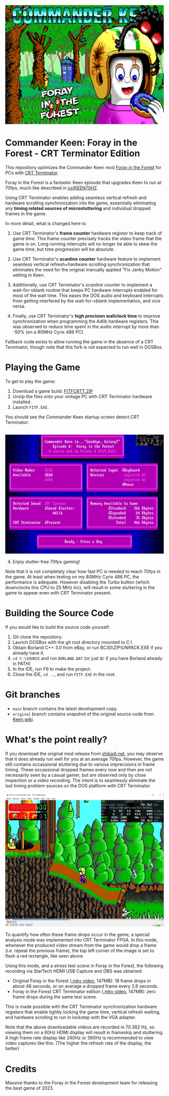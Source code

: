 <img src='FORAY.png'>

# Commander Keen: Foray in the Forest - CRT Terminator Edition

This repository optimizes the Commander Keen mod <a href='https://keenwiki.shikadi.net/wiki/Foray_in_the_Forest'>Foray in the Forest</a> for PCs with <a href='https://oummg.com/'>CRT Terminator</a>.

Foray in the Forest is a fantastic Keen episode that upgrades Keen to run at 70fps, much like described in <a href='https://github.com/juj/KEEN70HZ'>juj/KEEN70HZ</a>.

Using CRT Terminator enables adding seamless vertical refresh and hardware scrolling synchronization into the game, essentially eliminating any **timing related sources of microstuttering** and individual dropped frames in the game.

In more detail, what is changed here is:

1. Use CRT Terminator's **frame counter** hardware register to keep track of game time. This frame counter precisely tracks the video frame that the game is on. Long running interrupts will no longer be able to skew the game time, but time progression will be absolute.

2. Use CRT Terminator's **scanline counter** hardware feature to implement seamless vertical refresh+hardware scrolling synchronization that eliminates the need for the original manually applied "Fix Janky Motion" setting in Keen.

3. Additionally, use CRT Terminator's *scanline counter* to implement a wait-for-vblank routine that keeps PC hardware interrupts enabled for most of the wait time. This eases the DOS audio and keyboard interrupts from getting interfered by the wait-for-vblank implementation, and vice versa.

4. Finally, use CRT Terminator's **high precision wallclock time** to improve synchronization when programming the Adlib hardware registers. This was observed to reduce time spent in the audio interrupt by more than -50% (on a 80MHz Cyrix 486 PC).

Fallback code exists to allow running the game in the absence of a CRT Terminator, though note that this fork is not expected to run well in DOSBox.

# Playing the Game

To get to play the game:

1. Download a game build: [FITFCRTT.ZIP](http://oummg.com/files/FITFCRTT.ZIP)
2. Unzip the files onto your vintage PC with CRT Terminator hardware installed.
3. Launch `FITF.EXE`.

You should see the Commander Keen startup screen detect CRT Terminator:

<br><img src='FORAY-crt-terminator.png'>

4. Enjoy stutter-free 70fps gaming!

Note that it is not completely clear how fast PC is needed to reach 70fps in the game. At least when testing on my 80MHz Cyrix 486 PC, the performance is adequate. However disabling the Turbo button (which downclocks this CPU to 25 MHz iirc), will result in some stuttering in the game to appear even with CRT Terminator present.

# Building the Source Code

If you would like to build the source code yourself:

1. Git clone the repository.
2. Launch DOSBox with the git root directory mounted to C:\
3. Obtain Borland C++ 3.0 from eBay, or run BC30\ZIP\UNPACK.EXE if you already have it.
4. `cd C:\SOURCE` and run `BORLAND.BAT` (or just `BC` if you have Borland already in PATH)
5. In the IDE, run F9 to make the project.
6. Close the IDE, `cd ..`, and run `FITF.EXE` in the root.

# Git branches

- `main` branch contains the latest development copy.
- `original` branch contains snapshot of the original source code from <a href='https://keenwiki.shikadi.net/wiki/Foray_in_the_Forest'>Keen wiki</a>.

# What's the point really?

If you download the original mod release from <a href='https://keenwiki.shikadi.net/wiki/Foray_in_the_Forest'>shikadi.net</a>, you may observe that it does already run well for you at an average 70fps. However, the game still contains occassional stuttering due to various imprecisions in frame timing. These occassional dropped frames every now and then are not necessarily seen by a casual gamer, but are observed only by close inspection or a video recording. The intent is to seamlessly eliminate the last timing problem sources on the DOS platform with CRT Terminator.

<img src='FORAY-no-crt-terminator.png'>

To quantify how often these frame drops occur in the game, a special analysis mode was implemented into CRT Terminator FPGA. In this mode, whenever the produced video stream from the game would drop a frame (i.e. repeat the previous frame), the top left corner of the image is set to flash a red rectangle, like seen above.

Using this mode, and a stress test scene in Foray in the Forest, the following recording via StarTech HDMI USB Capture and OBS was obtained:

- Original Foray in the Forest ([.mkv video](https://oummg.com/files/FITF-no-crt-terminator.mkv), 147MB): 18 frame drops in about 48 seconds, or on average a dropped frame every 2.6 seconds.
- Foray in the Forest CRT Terminator edition ([.mkv video](https://oummg.com/files/FITF-with-crt-terminator.mkv), 147MB): zero frame drops during the same test scene.

This is made possible with the CRT Terminator synchronization hardware registers that enable tightly locking the game time, vertical refresh waiting, and hardware scrolling to run in lockstep with the VGA adapter.

Note that the above downloadable videos are recorded in 70.362 Hz, so viewing them on a 60Hz HDMI display will result in frameskip and stuttering. A high frame rate display like 240Hz or 360Hz is recommended to view video captures like this. (The higher the refresh rate of the display, the better)

# Credits

Massive thanks to the Foray in the Forest development team for releasing the best game of 2023.
